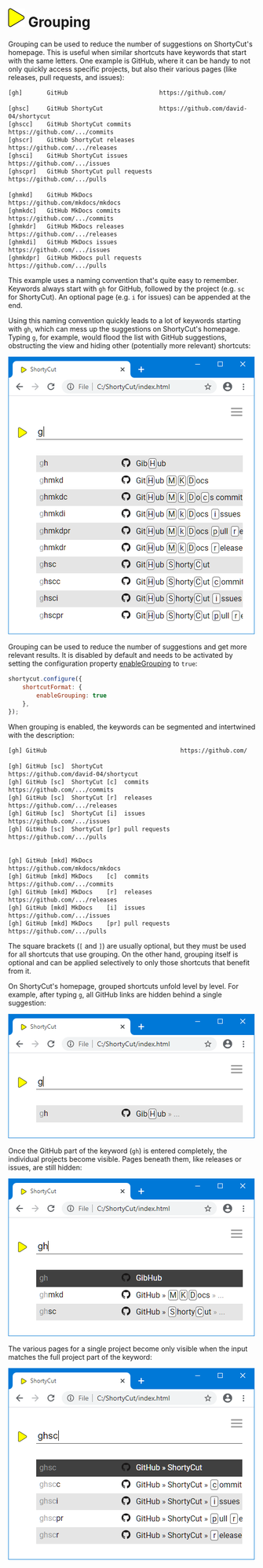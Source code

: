 # ![](img/arrow.svg) Grouping

Grouping can be used to reduce the number of suggestions on ShortyCut's homepage. This is useful when similar shortcuts have keywords that start with the same letters. One example is GitHub, where it can be handy to not only quickly access specific projects, but also their various pages (like releases, pull requests, and issues):

```text
[gh]       GitHub                          https://github.com/

[ghsc]     GitHub ShortyCut                https://github.com/david-04/shortycut
[ghscc]    GitHub ShortyCut commits        https://github.com/.../commits
[ghscr]    GitHub ShortyCut releases       https://github.com/.../releases
[ghsci]    GitHub ShortyCut issues         https://github.com/.../issues
[ghscpr]   GitHub ShortyCut pull requests  https://github.com/.../pulls

[ghmkd]    GitHub MkDocs                   https://github.com/mkdocs/mkdocs
[ghmkdc]   GitHub MkDocs commits           https://github.com/.../commits
[ghmkdr]   GitHub MkDocs releases          https://github.com/.../releases
[ghmkdi]   GitHub MkDocs issues            https://github.com/.../issues
[ghmkdpr]  GitHub MkDocs pull requests     https://github.com/.../pulls
```

This example uses a naming convention that's quite easy to remember. Keywords always start with `gh` for GitHub, followed by the project (e.g. `sc` for ShortyCut). An optional page (e.g. `i` for issues) can be appended at the end.

Using this naming convention quickly leads to a lot of keywords starting with `gh`, which can mess up the suggestions on ShortyCut's homepage. Typing `g`, for example, would flood the list with GitHub suggestions, obstructing the view and hiding other (potentially more relevant) shortcuts:

![](img/grouping-01.png)

Grouping can be used to reduce the number of suggestions and get more relevant results. It is disabled by default and needs to be activated by setting the configuration property [enableGrouping](configuration.md#shortcutformatenablegrouping) to `true`:

```javascript
shortycut.configure({
    shortcutFormat: {
        enableGrouping: true
    },
});
```

When grouping is enabled, the keywords can be segmented and intertwined with the description:

```text
[gh] GitHub                                      https://github.com/

[gh] GitHub [sc]  ShortyCut                      https://github.com/david-04/shortycut
[gh] GitHub [sc]  ShortyCut [c]  commits         https://github.com/.../commits
[gh] GitHub [sc]  ShortyCut [r]  releases        https://github.com/.../releases
[gh] GitHub [sc]  ShortyCut [i]  issues          https://github.com/.../issues
[gh] GitHub [sc]  ShortyCut [pr] pull requests   https://github.com/.../pulls


[gh] GitHub [mkd] MkDocs                         https://github.com/mkdocs/mkdocs
[gh] GitHub [mkd] MkDocs    [c]  commits         https://github.com/.../commits
[gh] GitHub [mkd] MkDocs    [r]  releases        https://github.com/.../releases
[gh] GitHub [mkd] MkDocs    [i]  issues          https://github.com/.../issues
[gh] GitHub [mkd] MkDocs    [pr] pull requests   https://github.com/.../pulls
```

The square brackets (`[` and `]`) are usually optional, but they must be used for all shortcuts that use grouping. On the other hand, grouping itself is optional and can be applied selectively to only those shortcuts that benefit from it.

On ShortyCut's homepage, grouped shortcuts unfold level by level. For example, after typing `g`, all GitHub links are hidden behind a single suggestion:

![](img/grouping-02.png)

Once the GitHub part of the keyword (`gh`) is entered completely, the individual projects become visible. Pages beneath them, like releases or issues, are still hidden:

![](img/grouping-03.png)

The various pages for a single project become only visible when the input matches the full project part of the keyword:

![](img/grouping-04.png)
